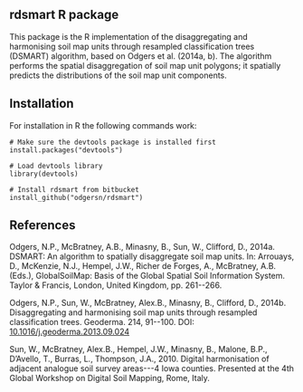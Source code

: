 ## rdsmart R package

This package is the R implementation of the disaggregating and harmonising soil map units through resampled classification trees (DSMART) algorithm, based on Odgers et al. (2014a, b). The algorithm performs the spatial disaggregation of soil map unit polygons; it spatially predicts the distributions of the soil map unit components.

## Installation

For installation in R the following commands work:

```
# Make sure the devtools package is installed first
install.packages("devtools")

# Load devtools library
library(devtools)

# Install rdsmart from bitbucket
install_github("odgersn/rdsmart")
```

## References

Odgers, N.P., McBratney, A.B., Minasny, B., Sun, W., Clifford, D., 2014a. DSMART: An algorithm to spatially disaggregate soil map units. In: Arrouays, D., McKenzie, N.J., Hempel, J.W., Richer de Forges, A., McBratney, A.B. (Eds.), GlobalSoilMap: Basis of the Global Spatial Soil Information System. Taylor & Francis, London, United Kingdom, pp. 261--266.

Odgers, N.P., Sun, W., McBratney, Alex.B., Minasny, B., Clifford, D., 2014b. Disaggregating and harmonising soil map units through resampled classification trees. Geoderma. 214, 91--100. DOI: [10.1016/j.geoderma.2013.09.024](https://doi.org/10.1016/j.geoderma.2013.09.024)

Sun, W., McBratney, Alex.B., Hempel, J.W., Minasny, B., Malone, B.P., D’Avello, T., Burras, L., Thompson, J.A., 2010. Digital harmonisation of adjacent analogue soil survey areas---4 Iowa counties. Presented at the 4th Global Workshop on Digital Soil Mapping, Rome, Italy.


